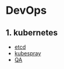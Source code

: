 # DevOps

## 1. kubernetes

- [etcd](kubernetes/etcd.md)
- [kubespray](kubernetes/kubespray.md)
- [QA](kubernetes/QA.md)


